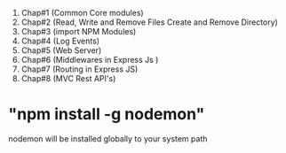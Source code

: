 1. Chap#1  (Common Core modules)
2. Chap#2 (Read, Write and Remove Files Create and Remove Directory)
3. Chap#3 (import NPM Modules)
4. Chap#4 (Log Events)
5. Chap#5 (Web Server)
6. Chap#6 (Middlewares in Express Js )
7. Chap#7 (Routing in Express JS)
8. Chap#8 (MVC Rest API's)

# "npm install -g nodemon"
nodemon will be installed globally to your system path